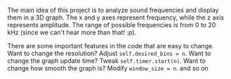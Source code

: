 The main idea of this project is to analyze sound frequencies and display 
them in a 3D graph. The x and y axes represent frequency, 
while the z axis represents amplitude. The range of possible frequencies is 
from 0 to 20 kHz (since we can't hear more than that! :p).

There are some important features in the code that are easy to change. 
Want to change the resolution? Adjust `self.desired_bins = n`. 
Want to change the graph update time? Tweak `self.timer.start(n)`. 
Want to change how smooth the graph is? Modify `window_size = n`.
and so on
